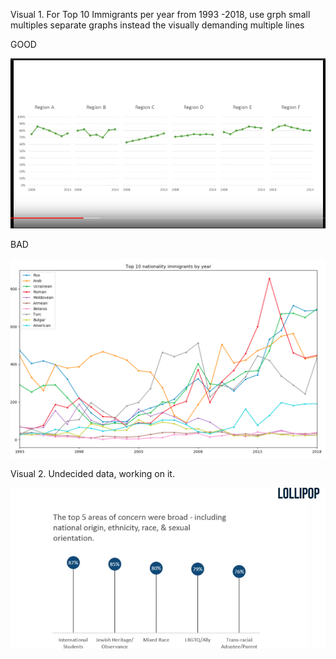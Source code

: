 Visual 1. 
For Top 10 Immigrants per year from 1993 -2018, use grph small multiples separate graphs instead the visually demanding multiple lines 

GOOD

![](../../images/Small%20Multiple%20.png)

BAD

![](../../images/Line%20Chart.png)

Visual 2. 
Undecided data, working on it. 

![](../../images/Lollypop.png)
